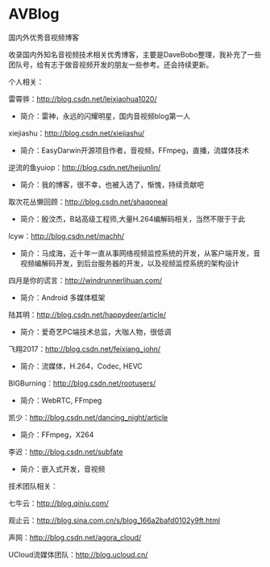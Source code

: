 # AVBlog
国内外优秀音视频博客

收录国内外知名音视频技术相关优秀博客，主要是DaveBobo整理，我补充了一些团队号，给有志于做音视频开发的朋友一些参考。还会持续更新。

个人相关：

雷霄骅：http://blog.csdn.net/leixiaohua1020/
- 简介：雷神，永远的闪耀明星，国内音视频blog第一人

xiejiashu：http://blog.csdn.net/xiejiashu/
- 简介：EasyDarwin开源项目作者，音视频，FFmpeg，直播，流媒体技术

逆流的鱼yuiop：http://blog.csdn.net/hejjunlin/
- 简介：我的博客，很不幸，也被入选了，惭愧，持续贡献吧

取次花丛懒回顾：http://blog.csdn.net/shaqoneal
- 简介：殷汶杰，B站高级工程师,大量H.264编解码相关，当然不限于于此

lcyw：http://blog.csdn.net/machh/
- 简介：马成海，近十年一直从事网络视频监控系统的开发，从客户端开发，音视频编解码开发，到后台服务器的开发，以及视频监控系统的架构设计

四月是你的谎言：http://windrunnerlihuan.com/
- 简介：Android 多媒体框架

陆其明：http://blog.csdn.net/happydeer/article/
- 简介：爱奇艺PC端技术总监，大咖人物，很低调

飞翔2017：http://blog.csdn.net/feixiang_john/
- 简介：流媒体，H.264，Codec, HEVC

BIGBurning：http://blog.csdn.net/rootusers/
- 简介：WebRTC, FFmpeg 

凯少：http://blog.csdn.net/dancing_night/article
- 简介：FFmpeg，X264

李迟：http://blog.csdn.net/subfate
- 简介：嵌入式开发，音视频

技术团队相关：

七牛云：http://blog.qiniu.com/

观止云：http://blog.sina.com.cn/s/blog_166a2bafd0102y9ft.html

声网：http://blog.csdn.net/agora_cloud/

UCloud流媒体团队：http://blog.ucloud.cn/

